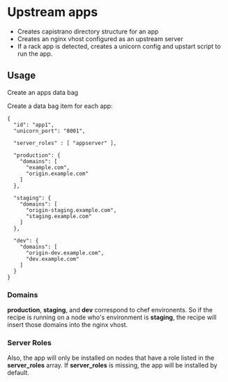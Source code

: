 # Upstream apps

* Creates capistrano directory structure for an app
* Creates an nginx vhost configured as an upstream server
* If a rack app is detected, creates a unicorn config and upstart script to
  run the app.

## Usage

Create an apps data bag

Create a data bag item for each app:

    {
      "id": "app1",
      "unicorn_port": "8001",

      "server_roles" : [ "appserver" ],

      "production": {
        "domains": [
          "example.com",
          "origin.example.com"
        ]
      },

      "staging": {
        "domains": [
          "origin-staging.example.com",
          "staging.example.com"
        ]
      },

      "dev": {
        "domains": [
          "origin-dev.example.com",
          "dev.example.com"
        ]
      }
    }

### Domains

**production**, **staging**, and **dev** correspond to chef environents. So if the
recipe is running on a node who's environment is **staging**, the recipe will
insert those domains into the nginx vhost.

### Server Roles

Also, the app will only be installed on nodes that have a role listed in the
**server\_roles** array. If **server\_roles** is missing, the app will be installed
by default.